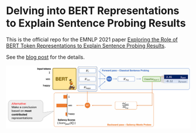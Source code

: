 # Delving into BERT Representations to Explain Sentence Probing Results

This is the official repo for the EMNLP 2021 paper [Exploring the Role of BERT Token Representations to Explain Sentence Probing Results](https://arxiv.org/pdf/2104.01477.pdf).

See the [blog post](https://hmohebbi.github.io/blog/explain-probing-results) for the details.

<img align="center" src="resources/saliency-meets-probes.png">
